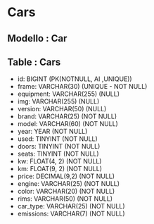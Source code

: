 # Cars

## Modello : Car

## Table : Cars

- id:         BIGINT        (PK(NOTNULL, AI ,UNIQUE))
- frame:      VARCHAR(30)   (UNIQUE - NOT NULL)
- equipment:  VARCHAR(255)  (NULL)
- img:        VARCHAR(255)  (NULL)
- version:    VARCHAR(50)   (NULL)
- brand:      VARCHAR(25)   (NOT NULL)
- model:      VARCHAR(60)   (NOT NULL)
- year:       YEAR          (NOT NULL)
- used:       TINYINT       (NOT NULL)
- doors:      TINYINT       (NOT NULL)
- seats:      TINYINT       (NOT NULL) 
- kw:         FLOAT(4, 2)   (NOT NULL)
- km:         FLOAT(9, 2)   (NOT NULL)
- price:      DECIMAL(9,2)  (NOT NULL)
- engine:     VARCHAR(25)   (NOT NULL)
- color:      VARCHAR(20)   (NOT NULL)
- rims:       VARCHAR(50)   (NOT NULL)
- car_type:   VARCHAR(25)   (NOT NULL)
- emissions:  VARCHAR(7)    (NOT NULL)